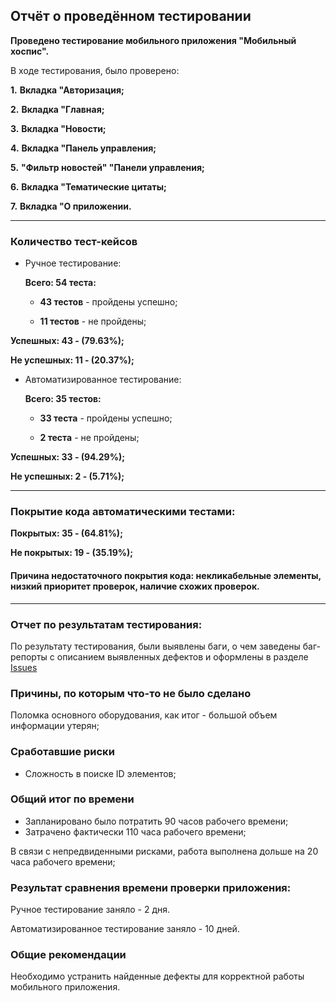 ## **Отчёт о проведённом тестировании**

**Проведено тестирование мобильного приложения "Мобильный хоспис".**

В ходе тестирования, было проверено:

  **1.** **Вкладка "Авторизация;**

  **2.** **Вкладка "Главная;**

  **3.** **Вкладка "Новости;**

  **4.** **Вкладка "Панель управления;**

  **5.** **"Фильтр новостей" "Панели управления;**

  **6.** **Вкладка "Тематические цитаты;**

  **7.** **Вкладка "О приложении.**

____________________________________________________
### **Количество тест-кейсов**
- Ручное тестирование:

   **Всего: 54 теста:**

   - **43 тестов** - пройдены успешно;
    
   - **11 тестов** - не пройдены;

**Успешных: 43 - (79.63%);**

**Не успешных: 11 - (20.37%);**

- Автоматизированное тестирование:

   **Всего: 35 тестов:**

   - **33 теста** - пройдены успешно;
  
   - **2 теста** - не пройдены;
    
**Успешных: 33 - (94.29%);**

**Не успешных: 2 - (5.71%);**
____________________________________________________

### **Покрытие кода автоматическими тестами:**

**Покрытых: 35 - (64.81%);**

**Не покрытых: 19 - (35.19%);**

#### **Причина недостаточного покрытия кода:** некликабельные элементы, низкий приоритет проверок, наличие схожих проверок.
____________________________________________________

### **Отчет по результатам тестирования:**

По результату тестирования, были выявлены баги, о чем заведены баг-репорты 
с описанием выявленных дефектов и оформлены в разделе [Issues](https://github.com/YULLEN1/Diploma_Mobile_app_Hospis/issues)

### **Причины, по которым что-то не было сделано**

Поломка основного оборудования, как итог - большой объем информации утерян;

### **Сработавшие риски**

   - Сложность в поиске ID элементов;

### **Общий итог по времени**

   - Запланировано было потратить 90 часов рабочего времени;
   - Затрачено фактически 110 часа рабочего времени;

В связи с непредвиденными рисками, работа выполнена дольше на 20 часа рабочего времени;

### **Результат сравнения времени проверки приложения:**

Ручное тестирование заняло - 2 дня.

Автоматизированное тестирование заняло - 10 дней.

### **Общие рекомендации**

Необходимо устранить найденные дефекты для корректной работы мобильного приложения.
